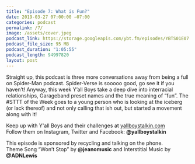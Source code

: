 ```yaml
---
title: "Episode 7: What is Fun?"
date: 2019-03-27 07:00:00 −07:00
categories: podcast
permalink: /7/
image: /assets/cover.jpeg
podcast_link: https://storage.googleapis.com/ybt.fm/episodes/YBTS01E07.mp3
podcast_file_size: 95 MB
podcast_duration: "1:05:55"
podcast_length: 94997820
layout: post
---
```


Straight up, this podcast is three more conversations away from being a full on Spider-Man podcast. Spider-Verse is sooooo good, go see it if you haven’t! Anyway, this week Y’all Boys take a deep dive into interracial relationships, Garageband preset names and the true meaning of “fun”. The #STTT of the Week goes to a young person who is looking at the iceberg (or lack thereof) and not only calling that ish out, but started a movement along with it! 

Keep up with Y'all Boys and their challenges at [yallboystalkin.com](https://yallboystalkin.com)
<br>Follow them on Instagram, Twitter and Facebook: **@yallboystalkin**

This episode is sponsored by recycling and talking on the phone. 
<br>Theme Song “Won’t Stop” by **@jeanomusic** and Interstitial Music by **@ADNLewis**